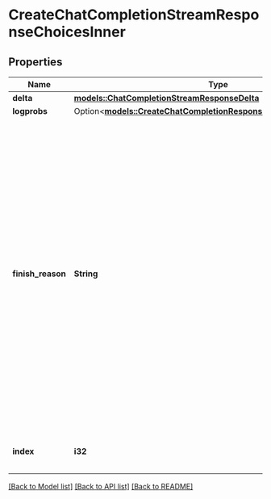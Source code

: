 # CreateChatCompletionStreamResponseChoicesInner

## Properties

Name | Type | Description | Notes
------------ | ------------- | ------------- | -------------
**delta** | [**models::ChatCompletionStreamResponseDelta**](ChatCompletionStreamResponseDelta.md) |  | 
**logprobs** | Option<[**models::CreateChatCompletionResponseChoicesInnerLogprobs**](CreateChatCompletionResponse_choices_inner_logprobs.md)> |  | [optional]
**finish_reason** | **String** | The reason the model stopped generating tokens. This will be `stop` if the model hit a natural stop point or a provided stop sequence, `length` if the maximum number of tokens specified in the request was reached, `content_filter` if content was omitted due to a flag from our content filters, `tool_calls` if the model called a tool, or `function_call` (deprecated) if the model called a function.  | 
**index** | **i32** | The index of the choice in the list of choices. | 

[[Back to Model list]](../README.md#documentation-for-models) [[Back to API list]](../README.md#documentation-for-api-endpoints) [[Back to README]](../README.md)


